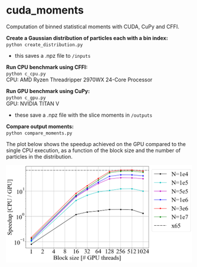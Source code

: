 # cuda_moments
Computation of binned statistical moments with CUDA, CuPy and CFFI.

__Create a Gaussian distribution of particles each with a bin index:__</br>
`python create_distribution.py`
- this saves a .npz file to `/inputs`

__Run CPU benchmark using CFFI:__</br>
`python c_cpu.py`</br>
CPU: AMD Ryzen Threadripper 2970WX 24-Core Processor

__Run GPU benchmark using CuPy:__</br>
`python c_gpu.py`</br>
GPU: NVIDIA TITAN V

- these save a .npz file with the slice moments in `/outputs`

__Compare output moments:__</br>
`python compare_moments.py`

The plot below shows the speedup achieved on the GPU compared to the single CPU execution, as a function of the block size and the number of particles in the distribution.
<p align="center">
<img src="https://github.com/pkicsiny/cuda_moments/blob/master/images/gpu_speedup.png" width="600">
</p>
